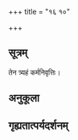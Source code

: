 +++
title = "१६ १०"

+++
## सूत्रम्
तेन त्र्यहं कर्मनिवृत्तिः।
## अनुकूला

## गृह्यतात्पर्यदर्शनम्

